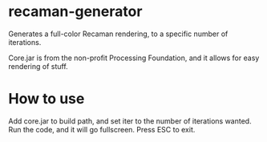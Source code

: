 # recaman-generator
Generates a full-color Recaman rendering, to a specific number of iterations.

Core.jar is from the non-profit Processing Foundation, and it allows for easy rendering of stuff.

# How to use

Add core.jar to build path, and set iter to the number of iterations wanted. Run the code, and it will go fullscreen. Press ESC to exit.
